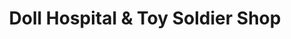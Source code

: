 ---
title: "Doll Hospital & Toy Soldier Shop"
url: /berkley/doll-hospital-und-toy-soldier-shop/
shop: Spielzeug
---
